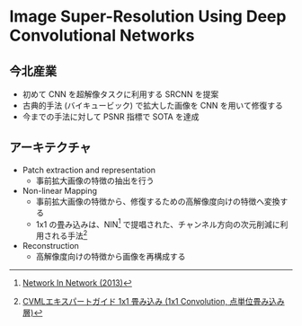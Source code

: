# Image Super-Resolution Using Deep Convolutional Networks

## 今北産業

* 初めて CNN を超解像タスクに利用する SRCNN を提案
* 古典的手法 (バイキュービック) で拡大した画像を CNN を用いて修復する
* 今までの手法に対して PSNR 指標で SOTA を達成

## アーキテクチャ

* Patch extraction and representation
  * 事前拡大画像の特徴の抽出を行う
* Non-linear Mapping
  * 事前拡大画像の特徴から、修復するための高解像度向けの特徴へ変換する
  * 1x1 の畳み込みは、NIN[^NIN] で提唱された、チャンネル方向の次元削減に利用される手法[^1x1]
* Reconstruction
  * 高解像度向けの特徴から画像を再構成する

[^NIN]: [Network In Network (2013)](https://arxiv.org/abs/1312.4400)
[^1x1]: [CVMLエキスパートガイド 1x1 畳み込み (1x1 Convolution, 点単位畳み込み層)](https://cvml-expertguide.net/terms/dl/layers/convolution-layer/1x1-convolution/)

